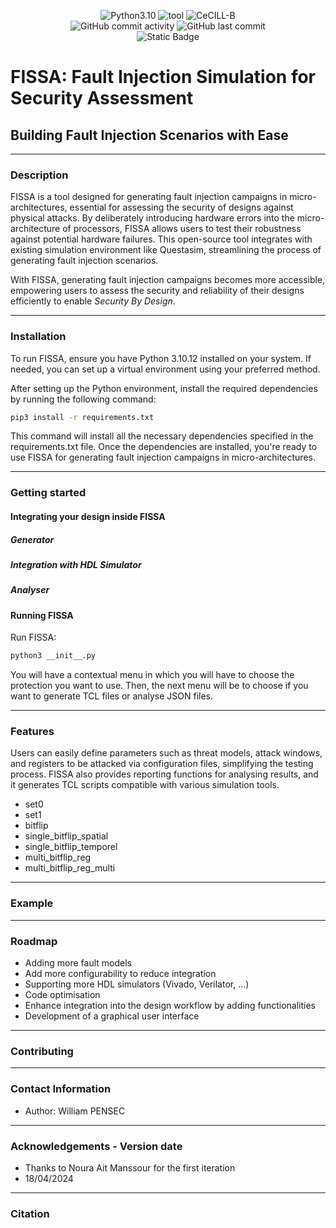 <p align="center">
    <img src="https://img.shields.io/badge/language-Python3-%23f34b7d.svg?style=for-the-badge&logo=python" alt="Python3.10">
    <img src="https://img.shields.io/badge/tool-Fault_Injection_Attacks-red?style=for-the-badge&logo=framework" alt="tool">
    <img src="https://img.shields.io/badge/License-CeCILL--B-0078d7.svg?style=for-the-badge" alt="CeCILL-B">
    <br/>
    <img alt="GitHub commit activity" src="https://img.shields.io/github/commit-activity/t/WilliamPsc/FISSA?style=for-the-badge&logo=Github">
    <img alt="GitHub last commit" src="https://img.shields.io/github/last-commit/WilliamPsc/FISSA?display_timestamp=author&style=for-the-badge&logo=Github">
    <br/>
    <img alt="Static Badge" src="https://img.shields.io/badge/version-V1.0-blue?style=for-the-badge&logo=Github">
</p>

# FISSA: Fault Injection Simulation for Security Assessment
## Building Fault Injection Scenarios with Ease
---
### Description
FISSA is a tool designed for generating fault injection campaigns in micro-architectures, essential for assessing the security of designs against physical attacks. By deliberately introducing hardware errors into the micro-architecture of processors, FISSA allows users to test their robustness against potential hardware failures.
This open-source tool integrates with existing simulation environment like Questasim, streamlining the process of generating fault injection scenarios.

With FISSA, generating fault injection campaigns becomes more accessible, empowering users to assess the security and reliability of their designs efficiently to enable *Security By Design*.

---
### Installation
To run FISSA, ensure you have Python 3.10.12 installed on your system. If needed, you can set up a virtual environment using your preferred method.

After setting up the Python environment, install the required dependencies by running the following command:

```bash
pip3 install -r requirements.txt    
```
This command will install all the necessary dependencies specified in the requirements.txt file.
Once the dependencies are installed, you're ready to use FISSA for generating fault injection campaigns in micro-architectures.

---
### Getting started
#### Integrating your design inside FISSA

##### Generator

##### Integration with HDL Simulator

##### Analyser

#### Running FISSA
Run FISSA:
```bash
python3 __init__.py
```

You will have a contextual menu in which you will have to choose the protection you want to use. Then, the next menu will be to choose if you want to generate TCL files or analyse JSON files.

---
### Features
Users can easily define parameters such as threat models, attack windows, and registers to be attacked via configuration files, simplifying the testing process. FISSA also provides reporting functions for analysing results, and it generates TCL scripts compatible with various simulation tools.


- set0
- set1
- bitflip
- single_bitflip_spatial
- single_bitflip_temporel
- multi_bitflip_reg
- multi_bitflip_reg_multi

---
### Example

---
### Roadmap

- Adding more fault models
- Add more configurability to reduce integration
- Supporting more HDL simulators (Vivado, Verilator, ...)
- Code optimisation
- Enhance integration into the design workflow by adding functionalities
- Development of a graphical user interface

---
### Contributing

---
### Contact Information
- Author: William PENSEC 

---
### Acknowledgements - Version date
- Thanks to Noura Ait Manssour for the first iteration
- 18/04/2024

---
### Citation

```

```